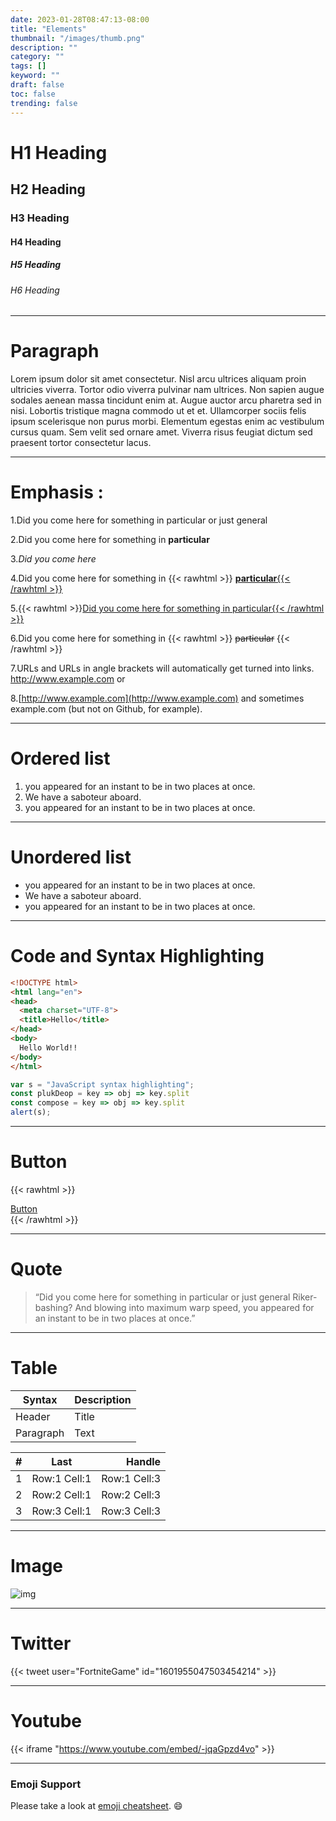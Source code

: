 ```yaml
---
date: 2023-01-28T08:47:13-08:00
title: "Elements"
thumbnail: "/images/thumb.png"
description: ""
category: ""
tags: []
keyword: ""
draft: false
toc: false
trending: false
---
```


# H1 Heading
## H2 Heading
### H3 Heading
#### H4 Heading
##### H5 Heading
###### H6 Heading

___


# Paragraph

Lorem ipsum dolor sit amet consectetur. Nisl arcu ultrices aliquam proin ultricies viverra. Tortor odio viverra pulvinar nam ultrices. Non sapien augue sodales aenean massa tincidunt enim at. Augue auctor arcu pharetra sed in nisi. Lobortis tristique magna commodo ut et et. Ullamcorper sociis felis ipsum scelerisque non purus morbi. Elementum egestas enim ac vestibulum cursus quam. Sem velit sed ornare amet. Viverra risus feugiat dictum sed praesent tortor consectetur lacus.

___


# Emphasis :

1.Did you come here for something in particular or just general

2.Did you come here for something in **particular**

3._Did you come here_

4.Did you come here for something in {{< rawhtml >}} <ins><b>particular</b><ins>{{< /rawhtml >}}

5.{{< rawhtml >}}<ins>Did you come here for something in particular<ins>{{< /rawhtml >}}

6.Did you come here for something in {{< rawhtml >}} <strike>particular</strike> {{< /rawhtml >}}

7.URLs and URLs in angle brackets will automatically get turned into links. http://www.example.com or

8.[http://www.example.com](http://www.example.com) and sometimes example.com (but not on Github, for example).

___


# Ordered list

1. you appeared for an instant to be in two places at once.
2. We have a saboteur aboard.
3. you appeared for an instant to be in two places at once.


___


# Unordered list

- you appeared for an instant to be in two places at once.
- We have a saboteur aboard.
- you appeared for an instant to be in two places at once.


___


# Code and Syntax Highlighting

```html
<!DOCTYPE html>
<html lang="en">
<head>
  <meta charset="UTF-8">
  <title>Hello</title>
</head>
<body>
  Hello World!!
</body>
</html>
```


```javascript
var s = "JavaScript syntax highlighting";
const plukDeop = key => obj => key.split
const compose = key => obj => key.split
alert(s);
```


___


# Button

{{< rawhtml >}} 
<div class=" pt-6 pb-16 ">
    <a href="#"
      class="px-6 py-3 rounded-md border dark:border-white/10 text-primary-blue hover:bg-gray-100 transition">
      Button
    </a>
  </div> 
{{< /rawhtml >}}



___


# Quote

> “Did you come here for something in particular or just general Riker-bashing? And blowing into maximum warp speed, you appeared for an instant to be in two places at once.”



___


# Table

| Syntax      | Description |
| ----------- | ----------- |
| Header      | Title       | 
| Paragraph   | Text        |


| #        | Last              |    Handle        |
| :---     |    :----:   |          ---:    |
| 1        | Row:1 Cell:1      | Row:1 Cell:3     |
| 2        | Row:2 Cell:1      | Row:2 Cell:3     |
| 3        | Row:3 Cell:1      | Row:3 Cell:3     |


___


# Image

![img](/images/thumb.png)



___


# Twitter

{{< tweet user="FortniteGame" id="1601955047503454214" >}}




___


# Youtube

{{< iframe "https://www.youtube.com/embed/-jqaGpzd4vo" >}}




___


### Emoji Support

Please take a look at [emoji cheatsheet](https://www.webfx.com/tools/emoji-cheat-sheet/). :smile:



&nbsp;